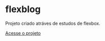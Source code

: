 # flexblog

Projeto criado atráves de estudos de flexbox.

<a href="https://rebecaklopes.github.io/flexblog/">Acesse o projeto</a>

